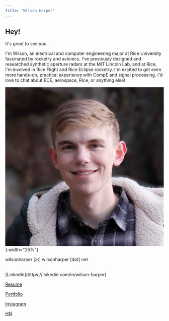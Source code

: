 ```yaml
---
title: "Wilson Harper"
---
```



## Hey!
It's great to see you. 

I'm Wilson, an electrical and computer engineering major at Rice University fascinated by rocketry and avionics. I've previously designed and researched synthetic aperture radars at the MIT Lincoln Lab, and at Rice, I'm involved in Rice Flight and Rice Eclipse rocketry. I'm excited to get even more hands-on, practical experience with CompE and signal processing. I'd love to chat about ECE, aerospace, Rice, or anything else!

![Alt text](assets/picture.jpg){:width="25%"}


<!-- put this where you want the email to appear -->
<div id="email" data-user="hey" data-domain="wilsonharper.net"></div>

<noscript>wilsonharper [at] wilsonharper [dot] net</noscript>

<script>
document.addEventListener('DOMContentLoaded', function () {
  var el = document.getElementById('email');
  if (!el) return;
  var user = el.dataset.user || '';
  var domain = el.dataset.domain || '';
  var address = user + '@' + domain;

  // clickable mailto link
  var a = document.createElement('a');
  a.href = 'mailto:' + address;
  a.textContent = address;
  el.appendChild(a);
});
</script>
<br>
[LinkedIn](https://linkedin.com/in/wilson-harper)

[Resume](resume.md)

[Portfolio](portfolio.md)

[Instagram](https://www.instagram.com/wils.harp/)

[HN](https://news.ycombinator.com/user?id=WilsonHarper)
